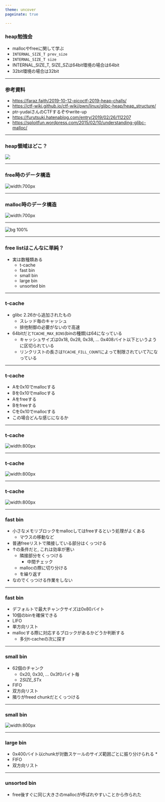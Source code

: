 ```yaml
---
theme: uncover
pageinate: true

---
```


<!-- footer:  -->

### heap勉強会
* mallocやfreeに関して学ぶ
* `INTERNAL_SIZE_T prev_size`
* `INTERNAL_SIZE_T size`
* INTERNAL_SIZE_T, SIZE_SZは64bit環境の場合は64bit
* 32bit環境の場合は32bit

---
### 参考資料
* https://faraz.faith/2019-10-12-picoctf-2019-heap-challs/
* https://ctf-wiki.github.io/ctf-wiki/pwn/linux/glibc-heap/heap_structure/
* ptr-yudaiさんのCTFするぞやwrite-up
* https://furutsuki.hatenablog.com/entry/2019/02/26/112207
* https://sploitfun.wordpress.com/2015/02/10/understanding-glibc-malloc/


---
### heap領域はどこ？
![](./PNG/heap.png)

---
### free時のデータ構造
![width:700px](./PNG/heap2.png)

---
### malloc時のデータ構造
![width:700px](./PNG/heap3.png)

---
![bg 100%](./PNG/heap4.png)

---
### free listはこんなに単純？
* 実は数種類ある
	* t-cache
	* fast bin
	* small bin
	* large bin
	* unsorted bin

---
### t-cache
* glibc 2.26から追加されたもの
	* スレッド毎のキャッシュ
	* 排他制御の必要がないので高速
* 64bitだと`TCACHE_MAX_BINS`(binの種類)は64になっている
	* キャッシュサイズは0x18, 0x28, 0x38, ... 0x408バイト以下というように区切られている
	* リンクリストの長さは`TCACHE_FILL_COUNT`によって制限されていて7になっている
	
---
### t-cache
* Aを0x10でmallocする
* Bを0x10でmallocする
* Aをfreeする
* Bをfreeする
* Cを0x10でmallocする
* この場合どんな感じになるか

---
### t-cache
![width:800px](./PNG/t-cache1.png)

---
### t-cache
![width:800px](./PNG/t-cache2.png)

---
### t-cache
![width:800px](./PNG/t-cache3.png)

---
### fast bin
* 小さなメモリブロックをmallocしてはfreeするという処理がよくある
	* マウスの移動など
* 普通freeリストで隣接している部分はくっつける
* ↑の条件だと, これは効率が悪い
	* 隣接部分をくっつける
		* 中間チェック
	* mallocの際に切り分ける
	* を繰り返す
* なのでくっつける作業をしない

---
### fast bin
* デフォルトで最大チャンクサイズは0x80バイト
* 10個のbinを確保できる
* LIFO
* 単方向リスト
* mallocする際に対応するブロックがあるかどうか判断する
	* 多分t-cacheの次に探す

---
### small bin
* 62個のチャンク
	* 0x20, 0x30, ... 0x3f0バイト毎
	* 2*SIZE_ST*x
* FIFO
* 双方向リスト
* 隣りがfreed chunkだとくっつける

---
### small bin
![width:800px](./PNG/smallbin.png)

---
### large bin
* 0x400バイト以chunkが対数スケールのサイズ範囲ごとに振り分けられる
	* 
* FIFO
* 双方向リスト


---
### unsorted bin
* free後すぐに同じ大きさのmallocが呼ばれやすいことから作られた



